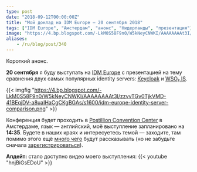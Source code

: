 ```yaml
---
type: post
date: "2018-09-12T00:00:00Z"
title: "Мой доклад на IDM Europe — 20 сентября 2018"
tags: ["IDM Europe", "Амстердам", "анонс", "Нидерланды", "презентация"]
image: "https://4.bp.blogspot.com/-LkM0S58F9n0/W5kNeyCNWKI/AAAAAAAAt3I/zzvvTGv0TjkVMD-41BEqjDV-a8uaIHaCgCKgBGAs/s1600/idm-europe-identity-server-comparison.png"
aliases:
    - /ru/blog/post/340
---
```


Короткий анонс.

**20 сентября** я буду выступать на [IDM Europe](https://whitehallmedia.co.uk/idmeuropesep2018/) с презентацией на тему сравнения двух самых популярных identity servers: [Keycloak](https://www.keycloak.org/) и [WSO₂ IS](https://wso2.com/identity-and-access-management/).

<!--more-->

{{< imgfig "https://4.bp.blogspot.com/-LkM0S58F9n0/W5kNeyCNWKI/AAAAAAAAt3I/zzvvTGv0TjkVMD-41BEqjDV-a8uaIHaCgCKgBGAs/s1600/idm-europe-identity-server-comparison.png" >}}

Конференция будет проходить в [Postillion Convention Center](https://www.postillionhotels.com/en-gb/conferenties-events/amsterdam) в Амстердаме, язык — английский, моё выступление запланировано на **14:35**. Будете в наших краях и интересуетесь темой — заходите, там помимо этого ещё [много чего](https://whitehallmedia.co.uk/idmeuropesep2018/programme/) будут рассказывать (но не забудьте сначала [зарегистрироваться](https://whitehallmedia.co.uk/idmeuropesep2018/registration)).

**Апдейт:** стало доступно видео моего выступления:
{{< youtube "hnjBiGsEDoU" >}}

